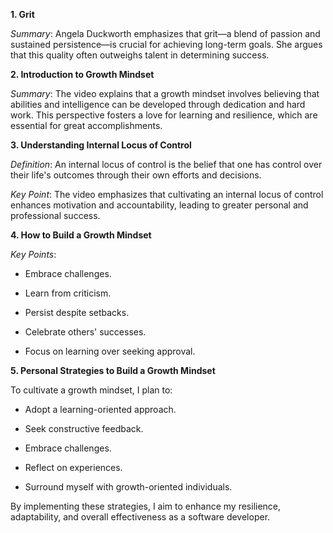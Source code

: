 **1. Grit**

_Summary_: Angela Duckworth emphasizes that grit—a blend of passion and sustained persistence—is crucial for achieving long-term goals. She argues that this quality often outweighs talent in determining success.

**2. Introduction to Growth Mindset**

_Summary_: The video explains that a growth mindset involves believing that abilities and intelligence can be developed through dedication and hard work. This perspective fosters a love for learning and resilience, which are essential for great accomplishments.

**3. Understanding Internal Locus of Control**

_Definition_: An internal locus of control is the belief that one has control over their life's outcomes through their own efforts and decisions.

_Key Point_: The video emphasizes that cultivating an internal locus of control enhances motivation and accountability, leading to greater personal and professional success.

**4. How to Build a Growth Mindset**

_Key Points_:

- Embrace challenges.

- Learn from criticism.

- Persist despite setbacks.

- Celebrate others' successes.

- Focus on learning over seeking approval.

**5. Personal Strategies to Build a Growth Mindset**

To cultivate a growth mindset, I plan to:

- Adopt a learning-oriented approach.

- Seek constructive feedback.

- Embrace challenges.

- Reflect on experiences.

- Surround myself with growth-oriented individuals.

By implementing these strategies, I aim to enhance my resilience, adaptability, and overall effectiveness as a software developer.
